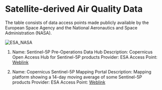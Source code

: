 # Satellite-derived Air Quality Data

The table consists of data access points made publicly available by the European Space Agency and the National Aeronautics and Space Administration (NASA).

![ESA_NASA](https://github.com/jevaughnhenry/satellite_derived_air_quality/assets/127128607/445264d1-4e4a-4065-92c3-0b40bd293626)

1. Name: Sentinel-5P Pre-Operations Data Hub Description: Copernicus Open Access Hub for Sentinel-5P products Provider: ESA Access Point: [Weblink](https://s5phub.copernicus.eu/dhus/#/home)

2. Name: Copernicus Sentinel-5P Mapping Portal Description: Mapping platform showing a 14-day moving average of some Sentinel-5P products   Provider: ESA  Access Point: [Weblink](https://maps.s5p-pal.com/no2/)
